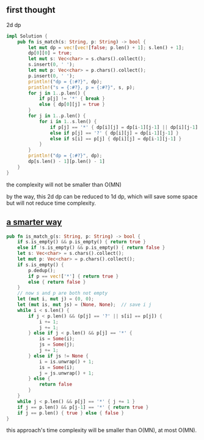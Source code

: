 
## first thought

2d dp

```rust
impl Solution {
    pub fn is_match(s: String, p: String) -> bool {
        let mut dp = vec![vec![false; p.len() + 1]; s.len() + 1];
        dp[0][0] = true;
        let mut s: Vec<char> = s.chars().collect();
        s.insert(0, ' ');
        let mut p: Vec<char> = p.chars().collect();
        p.insert(0, ' ');
        println!("dp = {:#?}", dp);
        println!("s = {:#?}, p = {:#?}", s, p);
        for j in 1..p.len() {
            if p[j] != '*' { break }
            else { dp[0][j] = true }
        }
        for j in 1..p.len() {
            for i in 1..s.len() {
                if p[j] == '*' { dp[i][j] = dp[i-1][j-1] || dp[i][j-1] ||dp[i-1][j] }
                else if p[j] == '?' { dp[i][j] = dp[i-1][j-1] }
                else if s[i] == p[j] { dp[i][j] = dp[i-1][j-1] }
            }
        }
        println!("dp = {:#?}", dp);
        dp[s.len() - 1][p.len() - 1]
    }
}
```

the complexity will not be smaller than O(MN)

by the way, this 2d dp can be reduced to 1d dp, which will save some space but will not reduce time complexity.

## [a smarter way](http://yucoding.blogspot.com/2013/02/leetcode-question-123-wildcard-matching.html)

```rust 
pub fn is_match_g(s: String, p: String) -> bool {
    if s.is_empty() && p.is_empty() { return true }
    else if !s.is_empty() && p.is_empty() { return false }
    let s: Vec<char> = s.chars().collect();
    let mut p: Vec<char> = p.chars().collect();
    if s.is_empty() {
        p.dedup();
        if p == vec!['*'] { return true }
        else { return false }
    }
    // now s and p are both not empty
    let (mut i, mut j) = (0, 0);
    let (mut is, mut js) = (None, None);  // save i j 
    while i < s.len() {
        if j < p.len() && (p[j] == '?' || s[i] == p[j]) {
            i += 1;
            j += 1;
        } else if j < p.len() && p[j] == '*' {
            is = Some(i);
            js = Some(j);
            j += 1;
        } else if js != None {
            i = is.unwrap() + 1;
            is = Some(i);
            j = js.unwrap() + 1;
        } else {
            return false
        }
    }
    while j < p.len() && p[j] == '*' { j += 1 }
    if j == p.len() && p[j-1] == '*' { return true }
    if j == p.len() { true } else { false }
}
```

this approach's time complexity will be smaller than O(MN), at most O(MN).
